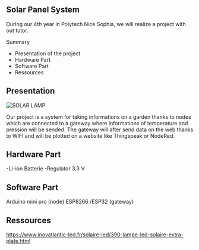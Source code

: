 ##  Solar Panel System

During our 4th year in Polytech Nice Sophia, we will realize a project with out tutor.

Summary
<ul><li> Presentation of the project </li>
  <li> Hardware Part </li>
  <li> Software Part </li>
  <li> Ressources </li>
  </ul>

## Presentation
  
  
  ![SOLAR LAMP](https://cdn.inovatlantic-led.fr/1677-thickbox_default/lampe-led-solaire-extra-plate.jpg)
  
  Our project is a system for taking informations on a garden thanks to nodes which are connected to a gateway where informations of temperature and pression will be sended. The gateway will after send data on the web thanks to WIFI and will be plotted on a website like Thingspeak or NodeRed.
## Hardware Part 
-Li-ion Batterie
-Regulator 3.3 V

## Software Part
Arduino mini pro (node)
ESP8266 /ESP32 (gateway)





## Ressources 

  
https://www.inovatlantic-led.fr/solaire-led/390-lampe-led-solaire-extra-plate.html
